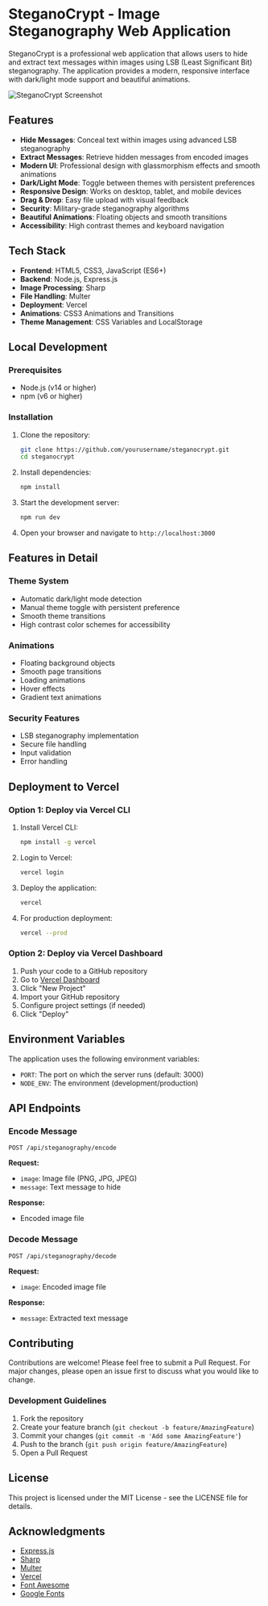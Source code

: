 # SteganoCrypt - Image Steganography Web Application

SteganoCrypt is a professional web application that allows users to hide and extract text messages within images using LSB (Least Significant Bit) steganography. The application provides a modern, responsive interface with dark/light mode support and beautiful animations.

![SteganoCrypt Screenshot](https://via.placeholder.com/800x400?text=SteganoCrypt+Screenshot)

## Features

- **Hide Messages**: Conceal text within images using advanced LSB steganography
- **Extract Messages**: Retrieve hidden messages from encoded images
- **Modern UI**: Professional design with glassmorphism effects and smooth animations
- **Dark/Light Mode**: Toggle between themes with persistent preferences
- **Responsive Design**: Works on desktop, tablet, and mobile devices
- **Drag & Drop**: Easy file upload with visual feedback
- **Security**: Military-grade steganography algorithms
- **Beautiful Animations**: Floating objects and smooth transitions
- **Accessibility**: High contrast themes and keyboard navigation

## Tech Stack

- **Frontend**: HTML5, CSS3, JavaScript (ES6+)
- **Backend**: Node.js, Express.js
- **Image Processing**: Sharp
- **File Handling**: Multer
- **Deployment**: Vercel
- **Animations**: CSS3 Animations and Transitions
- **Theme Management**: CSS Variables and LocalStorage

## Local Development

### Prerequisites

- Node.js (v14 or higher)
- npm (v6 or higher)

### Installation

1. Clone the repository:
   ```bash
   git clone https://github.com/yourusername/steganocrypt.git
   cd steganocrypt
   ```

2. Install dependencies:
   ```bash
   npm install
   ```

3. Start the development server:
   ```bash
   npm run dev
   ```

4. Open your browser and navigate to `http://localhost:3000`

## Features in Detail

### Theme System
- Automatic dark/light mode detection
- Manual theme toggle with persistent preference
- Smooth theme transitions
- High contrast color schemes for accessibility

### Animations
- Floating background objects
- Smooth page transitions
- Loading animations
- Hover effects
- Gradient text animations

### Security Features
- LSB steganography implementation
- Secure file handling
- Input validation
- Error handling

## Deployment to Vercel

### Option 1: Deploy via Vercel CLI

1. Install Vercel CLI:
   ```bash
   npm install -g vercel
   ```

2. Login to Vercel:
   ```bash
   vercel login
   ```

3. Deploy the application:
   ```bash
   vercel
   ```

4. For production deployment:
   ```bash
   vercel --prod
   ```

### Option 2: Deploy via Vercel Dashboard

1. Push your code to a GitHub repository
2. Go to [Vercel Dashboard](https://vercel.com/dashboard)
3. Click "New Project"
4. Import your GitHub repository
5. Configure project settings (if needed)
6. Click "Deploy"

## Environment Variables

The application uses the following environment variables:

- `PORT`: The port on which the server runs (default: 3000)
- `NODE_ENV`: The environment (development/production)

## API Endpoints

### Encode Message

```
POST /api/steganography/encode
```

**Request:**
- `image`: Image file (PNG, JPG, JPEG)
- `message`: Text message to hide

**Response:**
- Encoded image file

### Decode Message

```
POST /api/steganography/decode
```

**Request:**
- `image`: Encoded image file

**Response:**
- `message`: Extracted text message

## Contributing

Contributions are welcome! Please feel free to submit a Pull Request. For major changes, please open an issue first to discuss what you would like to change.

### Development Guidelines

1. Fork the repository
2. Create your feature branch (`git checkout -b feature/AmazingFeature`)
3. Commit your changes (`git commit -m 'Add some AmazingFeature'`)
4. Push to the branch (`git push origin feature/AmazingFeature`)
5. Open a Pull Request

## License

This project is licensed under the MIT License - see the LICENSE file for details.

## Acknowledgments

- [Express.js](https://expressjs.com/)
- [Sharp](https://sharp.pixelplumbing.com/)
- [Multer](https://github.com/expressjs/multer)
- [Vercel](https://vercel.com/)
- [Font Awesome](https://fontawesome.com/)
- [Google Fonts](https://fonts.google.com/)